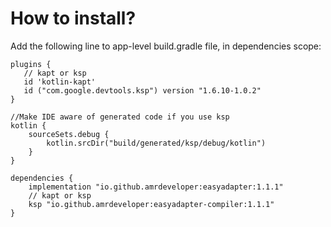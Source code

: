 # How to install?

Add the following line to app-level build.gradle file, in dependencies scope:

```
plugins {
   // kapt or ksp
   id 'kotlin-kapt'
   id ("com.google.devtools.ksp") version "1.6.10-1.0.2"
}

//Make IDE aware of generated code if you use ksp
kotlin {
    sourceSets.debug {
        kotlin.srcDir("build/generated/ksp/debug/kotlin")
    }
}

dependencies {
    implementation "io.github.amrdeveloper:easyadapter:1.1.1"
    // kapt or ksp
    ksp "io.github.amrdeveloper:easyadapter-compiler:1.1.1"
}
```